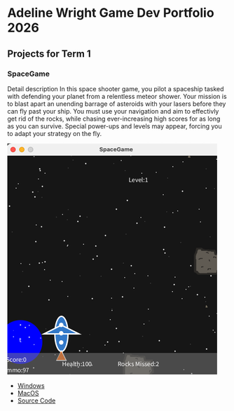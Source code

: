 # Adeline Wright Game Dev Portfolio 2026

## Projects for Term 1

### SpaceGame

Detail description
In this space shooter game, you pilot a spaceship tasked with defending your planet from a relentless meteor shower. Your mission is to blast apart an unending barrage of asteroids with your lasers before they can fly past your ship. You must use your navigation and aim  to effectivly get rid of the rocks, while chasing ever-increasing high scores for as long as you can survive. Special power-ups and levels may appear, forcing you to adapt your strategy on the fly.


![Running Game](https://github.com/Adelinew50/portfolio/blob/main/images/spacegame01.png?raw=true)

* [Windows](https://github.com/Adelinew50/portfolio/blob/main/src/windows-amd64.zip)
* [MacOS](https://github.com/Adelinew50/portfolio/blob/main/src/SpaceGame/macos-aarch64.zip)
* [Source Code](https://github.com/Adelinew50/portfolio/blob/main/images/spacegame01.png?raw=true)
